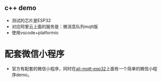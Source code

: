 ## c++ demo

- 测试的芯片是ESP32
- 对应阿里云上面的服务是：微消息队列mqtt版
- 使用vscode+platformio



# 配套微信小程序

- 官方有配套的微信小程序，同时在[ali-mqtt-esp32](https://github.com/quarkape/ali-mqtt-esp32)上面有一个简单的微信小程序demo。